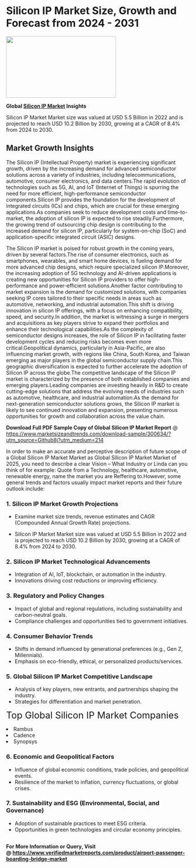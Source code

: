 <H1>Silicon IP Market Size, Growth and Forecast from 2024 - 2031</H1><img class="aligncenter size-medium wp-image-584254" src="https://thirdeyenews.in/wp-content/uploads/2024/09/Global-Market-Research-300x168.jpeg" alt="" width="300" height="168" /><p><strong>Global&nbsp;<a href="https://www.marketsizeandtrends.com/download-sample/300634/?utm_source=Github8j?utm_medium=214">Silicon IP Market</a> Insights</strong></p><p>Silicon IP Market Market size was valued at USD 5.5 Billion in 2022 and is projected to reach USD 10.2 Billion by 2030, growing at a CAGR of 8.4% from 2024 to 2030.</p><p><h2>Market Growth Insights</h2> The Silicon IP (Intellectual Property) market is experiencing significant growth, driven by the increasing demand for advanced semiconductor solutions across a variety of industries, including telecommunications, automotive, consumer electronics, and data centers.The rapid evolution of technologies such as 5G, AI, and IoT (Internet of Things) is spurring the need for more efficient, high-performance semiconductor components.Silicon IP provides the foundation for the development of integrated circuits (ICs) and chips, which are crucial for these emerging applications.As companies seek to reduce development costs and time-to-market, the adoption of silicon IP is expected to rise steadily.Furthermore, the growing trend of outsourcing chip design is contributing to the increased demand for silicon IP, particularly for system-on-chip (SoC) and application-specific integrated circuit (ASIC) designs. <p>The Silicon IP market is poised for robust growth in the coming years, driven by several factors.The rise of consumer electronics, such as smartphones, wearables, and smart home devices, is fueling demand for more advanced chip designs, which require specialized silicon IP.Moreover, the increasing adoption of 5G technology and AI-driven applications is creating new opportunities for Silicon IP providers to offer high-performance and power-efficient solutions.Another factor contributing to market expansion is the demand for customized solutions, with companies seeking IP cores tailored to their specific needs in areas such as automotive, networking, and industrial automation.This shift is driving innovation in silicon IP offerings, with a focus on enhancing compatibility, speed, and security.In addition, the market is witnessing a surge in mergers and acquisitions as key players strive to expand their portfolios and enhance their technological capabilities.As the complexity of semiconductor designs increases, the role of Silicon IP in facilitating faster development cycles and reducing risks becomes even more critical.Geopolitical dynamics, particularly in Asia-Pacific, are also influencing market growth, with regions like China, South Korea, and Taiwan emerging as major players in the global semiconductor supply chain.This geographic diversification is expected to further accelerate the adoption of Silicon IP across the globe.The competitive landscape of the Silicon IP market is characterized by the presence of both established companies and emerging players.Leading companies are investing heavily in R&D to create cutting-edge solutions that address the evolving needs of industries such as automotive, healthcare, and industrial automation.As the demand for next-generation semiconductor solutions grows, the Silicon IP market is likely to see continued innovation and expansion, presenting numerous opportunities for growth and collaboration across the value chain.</p> </p><p><span class=""><strong>Download Full PDF Sample Copy of Global Silicon IP Market Report</strong> @ <a href="https://www.marketsizeandtrends.com/download-sample/300634/?utm_source=Github8j?utm_medium=214" target="_blank">https://www.marketsizeandtrends.com/download-sample/300634/?utm_source=Github8j?utm_medium=214</a></span></p><p>In order to make an accurate and perceptive description of future scope of a Global&nbsp;Silicon IP Market Market as Global&nbsp;Silicon IP Market Market of 2025, you need to describe a clear Vision &ndash; What Industry or Linda can you think of for example: Quote from a Technology, healthcare, automotive, renewable energy, name the market you are Reffering to.However, some general trends and factors usually impact market reports and their future outlook include:</p><h3>1.&nbsp;<strong>Silicon IP Market Growth Projections</strong></h3><ul><li>Examine market size trends, revenue estimates and CAGR (Compounded Annual Growth Rate) projections.</li><li><p>Silicon IP Market Market size was valued at USD 5.5 Billion in 2022 and is projected to reach USD 10.2 Billion by 2030, growing at a CAGR of 8.4% from 2024 to 2030.</p></li></ul><h3>2.&nbsp;<strong>Silicon IP Market Technological Advancements</strong></h3><ul><li>Integration of AI, IoT, blockchain, or automation in the industry.</li><li>Innovations driving cost reductions or improving efficiency.</li></ul><h3>3.&nbsp;<strong>Regulatory and Policy Changes</strong></h3><ul><li>Impact of global and regional regulations, including sustainability and carbon-neutral goals.</li><li>Compliance challenges and opportunities tied to government initiatives.</li></ul><h3>4.&nbsp;<strong>Consumer Behavior Trends</strong></h3><ul><li>Shifts in demand influenced by generational preferences (e.g., Gen Z, Millennials).</li><li>Emphasis on eco-friendly, ethical, or personalized products/services.</li></ul><h3>5.&nbsp;<strong>Global Silicon IP Market Competitive Landscape</strong></h3><ul><li>Analysis of key players, new entrants, and partnerships shaping the industry.</li><li>Strategies for differentiation and market penetration.</li></ul><p data-pm-slice="1 1 []"><span style="color: inherit; font-family: inherit; font-size: 25px;">Top Global Silicon IP Market Companies</span></p><div class="" data-test-id=""><p><li>Rambus</li><li> Cadence</li><li> Synopsys</li></p></div><h3>6.&nbsp;<strong>Economic and Geopolitical Factors</strong></h3><ul><li>Influence of global economic conditions, trade policies, and geopolitical events.</li><li>Resilience of the market to inflation, currency fluctuations, or global crises.</li></ul><h3>7.&nbsp;<strong>Sustainability and ESG (Environmental, Social, and Governance)</strong></h3><ul><li>Adoption of sustainable practices to meet ESG criteria.</li><li>Opportunities in green technologies and circular economy principles.</li></ul><h2><strong style="font-size: 14px;">For More Information or Query, Visit @&nbsp;</strong><a style="background-color: #ffffff; font-size: 14px;" href="https://www.marketsizeandtrends.com/report/silicon-ip-market/" target="_blank">https://www.verifiedmarketreports.com/product/airport-passenger-boarding-bridge-market</a></h2>